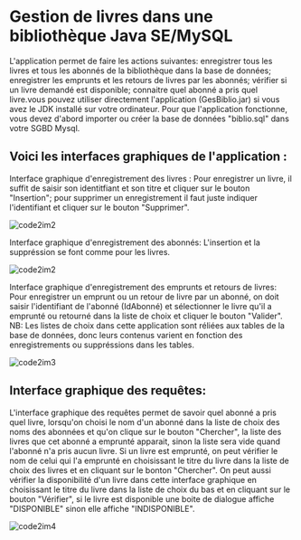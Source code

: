 # Gestion de livres dans une bibliothèque Java SE/MySQL
L'application permet de faire les actions suivantes: enregistrer tous les livres et tous les abonnés de la bibliothèque dans la base de données; enregistrer les emprunts et les retours de livres par les abonnés; vérifier si un livre demandé est disponible; connaitre quel abonné a pris quel livre.vous pouvez utiliser directement l'application (GesBiblio.jar) si vous avez le JDK installé sur votre ordinateur.
Pour que l'application fonctionne, vous devez d'abord importer ou créer la base de données "biblio.sql" dans votre SGBD Mysql.

## Voici les interfaces graphiques de l'application :
Interface graphique d'enregistrement des livres :
Pour enregistrer un livre, il suffit de saisir son identitfiant et son titre et cliquer sur le bouton "Insertion"; pour supprimer un enregistrement il faut juste indiquer l'identifiant et cliquer sur le bouton "Supprimer". 

![code2im2](https://user-images.githubusercontent.com/89652407/149222287-329592c3-59e0-4807-be03-56c6460152da.png)

Interface graphique d'enregistrement des abonnés: L'insertion et la suppréssion se font comme pour les livres. 

![code2im2](https://user-images.githubusercontent.com/89652407/149222548-cfd1dc16-f4be-4cca-a76a-18921dc035c5.png)

Interface graphique d'enregistrement des emprunts et retours de livres:
Pour enregistrer un emprunt ou un retour de livre par un abonné, on doit saisir l'identifiant de l'abonné (IdAbonné) et sélectionner le livre qu'il a emprunté ou retourné dans la liste de choix et cliquer le bouton "Valider".
NB: Les listes de choix dans cette application sont réliées aux tables de la base de données, donc leurs contenus varient en fonction des enregistrements ou suppréssions dans les tables. 

![code2im3](https://user-images.githubusercontent.com/89652407/149222602-df946c55-3149-4516-aab8-f046180c7326.png)

## Interface graphique des requêtes:

L'interface graphique des requêtes permet de savoir quel abonné a pris quel livre, lorsqu'on choisi le nom d'un abonné dans la liste de choix des noms des abonnées et qu'on clique sur le bouton "Chercher", la liste des livres que cet abonné a emprunté apparait, sinon la liste sera vide quand l'abonné n'a pris aucun livre. Si un livre est emprunté, on peut vérifier le nom de celui qui l'a emprunté en choisissant le titre du livre dans la liste de choix des livres et en cliquant sur le bonton "Chercher".
On peut aussi vérifier la disponibilité d'un livre dans cette interface graphique en choisissant le titre du livre dans la liste de choix 
du bas et en cliquant sur le bouton "Vérifier", si le livre est disponible une boite de dialogue affiche "DISPONIBLE" sinon elle affiche "INDISPONIBLE". 

![code2im4](https://user-images.githubusercontent.com/89652407/149222761-0b0a9e6c-a105-4d9a-9e45-c3952ba44c86.png)



